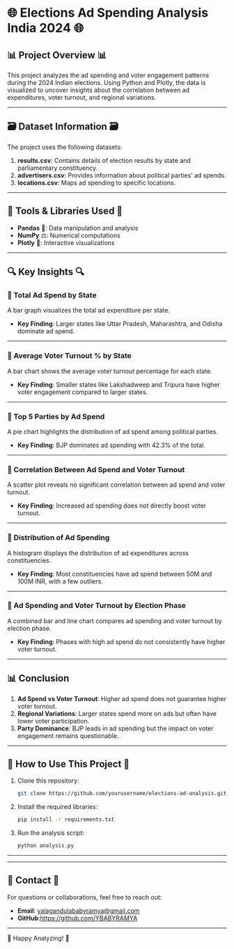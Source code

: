 # 🌐 Elections Ad Spending Analysis India 2024 🌐

## 📊 Project Overview 📊
This project analyzes the ad spending and voter engagement patterns during the 2024 Indian elections. Using Python and Plotly, the data is visualized to uncover insights about the correlation between ad expenditures, voter turnout, and regional variations.

---

## 🗃 Dataset Information 🗃
The project uses the following datasets:
1. **results.csv**: Contains details of election results by state and parliamentary constituency.
2. **advertisers.csv**: Provides information about political parties’ ad spends.
3. **locations.csv**: Maps ad spending to specific locations.

---

## 🔧 Tools & Libraries Used 🔧
- **Pandas** 🥦: Data manipulation and analysis
- **NumPy** ⚖️: Numerical computations
- **Plotly** 🎨: Interactive visualizations

---

## 🔍 Key Insights 🔍

### 🔹 Total Ad Spend by State
A bar graph visualizes the total ad expenditure per state.

- **Key Finding**: Larger states like Uttar Pradesh, Maharashtra, and Odisha dominate ad spend.



---

### 🔹 Average Voter Turnout % by State
A bar chart shows the average voter turnout percentage for each state.

- **Key Finding**: Smaller states like Lakshadweep and Tripura have higher voter engagement compared to larger states.


---

### 🔹 Top 5 Parties by Ad Spend
A pie chart highlights the distribution of ad spend among political parties.

- **Key Finding**: BJP dominates ad spending with 42.3% of the total.


---

### 🔹 Correlation Between Ad Spend and Voter Turnout
A scatter plot reveals no significant correlation between ad spend and voter turnout.

- **Key Finding**: Increased ad spending does not directly boost voter turnout.


---

### 🔹 Distribution of Ad Spending
A histogram displays the distribution of ad expenditures across constituencies.

- **Key Finding**: Most constituencies have ad spend between 50M and 100M INR, with a few outliers.


---

### 🔹 Ad Spending and Voter Turnout by Election Phase
A combined bar and line chart compares ad spending and voter turnout by election phase.

- **Key Finding**: Phases with high ad spend do not consistently have higher voter turnout.


---

## 📊 Conclusion
1. **Ad Spend vs Voter Turnout**: Higher ad spend does not guarantee higher voter turnout.
2. **Regional Variations**: Larger states spend more on ads but often have lower voter participation.
3. **Party Dominance**: BJP leads in ad spending but the impact on voter engagement remains questionable.

---

## 🔧 How to Use This Project 🔧
1. Clone this repository:
   ```bash
   git clone https://github.com/yourusername/elections-ad-analysis.git
   ```
2. Install the required libraries:
   ```bash
   pip install -r requirements.txt
   ```
3. Run the analysis script:
   ```bash
   python analysis.py
   ```

---



---

## 📢 Contact 📢
For questions or collaborations, feel free to reach out:
- **Email**: yalagandulababyramya@gmail.com
- **GitHub**:https://github.com/YBABYRAMYA

---

🙌 Happy Analyzing! 🙌

